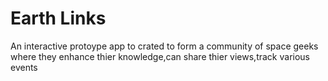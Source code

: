 # Earth Links

An interactive protoype app to crated to form a community of space geeks where they enhance thier knowledge,can share thier views,track various events


